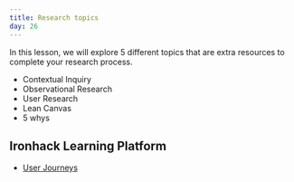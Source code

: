 ```yaml
---
title: Research topics
day: 26
---
```


In this lesson, we will explore 5 different topics that are extra resources to complete your research process. 

- Contextual Inquiry
- Observational Research
- User Research
- Lean Canvas
- 5 whys


Ironhack Learning Platform
-----------

- [User Journeys](http://learn.ironhack.com/#/learning_unit/3350)
